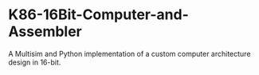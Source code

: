 # K86-16Bit-Computer-and-Assembler

A Multisim and Python implementation of a custom computer architecture design in 16-bit.
